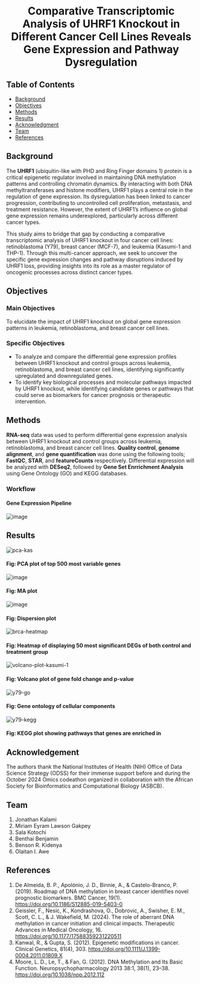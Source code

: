 <h1 align="center"> Comparative Transcriptomic Analysis of UHRF1 Knockout in Different Cancer Cell Lines Reveals Gene Expression and Pathway Dysregulation </h1>

## Table of Contents
- [Background](#Background)
- [Objectives](#Objectives)
- [Methods](#Methods)
- [Results](#Results)
- [Acknowledgment](#Acknowledgment)
- [Team](#Team)
- [References](#References)

## Background
The **UHRF1** (ubiquitin-like with PHD and Ring Finger domains 1) protein is a critical epigenetic regulator involved in maintaining DNA methylation patterns and controlling chromatin dynamics. By interacting with both DNA methyltransferases and histone modifiers, UHRF1 plays a central role in the regulation of gene expression. Its dysregulation has been linked to cancer progression, contributing to uncontrolled cell proliferation, metastasis, and treatment resistance. However, the extent of UHRF1’s influence on global gene expression remains underexplored, particularly across different cancer types.

This study aims to bridge that gap by conducting a comparative transcriptomic analysis of UHRF1 knockout in four cancer cell lines: retinoblastoma (Y79), breast cancer (MCF-7), and leukemia (Kasumi-1 and THP-1). Through this multi-cancer approach, we seek to uncover the specific gene expression changes and pathway disruptions induced by UHRF1 loss, providing insights into its role as a master regulator of oncogenic processes across distinct cancer types. 

## Objectives
### Main Objectives
To elucidate the impact of UHRF1 knockout on global gene expression patterns in leukemia, retinoblastoma, and breast cancer cell lines.

### Specific Objectives
- To analyze and compare the differential gene expression profiles between UHRF1 knockout and control groups across leukemia, retinoblastoma, and breast cancer cell lines, identifying significantly upregulated and downregulated genes.
- To identify key biological processes and molecular pathways impacted by UHRF1 knockout, while identifying candidate genes or pathways that could serve as biomarkers for cancer prognosis or therapeutic intervention.


## Methods
**RNA-seq** data was used to perform differential gene expression analysis between UHRF1 knockout and control groups across leukemia, retinoblastoma, and breast cancer cell lines. **Quality control**, **genome alignment**, and **gene quantification** was done using the following tools; **FastQC**, **STAR**, and **featureCounts** respecitively. Differential expression will be analyzed with **DESeq2**, followed by **Gene Set Enrrichment Analysis** using Gene Ontology (GO) and KEGG databases. 

### Workflow

#### Gene Expression Pipeline
![image](https://github.com/user-attachments/assets/a3a0f5db-8c22-42b3-9d9c-fd0d3182c41c)

## Results
![pca-kas](https://github.com/user-attachments/assets/d23c9c86-8018-44f6-aab2-81d2aea18cbb)
#### Fig: PCA plot of top 500 most variable genes

![image](https://github.com/user-attachments/assets/83b9876d-a564-4584-96d1-9f85fe26f2dc)
#### Fig: MA plot

![image](https://github.com/user-attachments/assets/87af7723-d018-4c86-8d3d-bd7d0e5a1279)
#### Fig: Dispersion plot

![brca-heatmap](https://github.com/user-attachments/assets/78cdd1cf-b7ef-453a-b753-2c003b115061)
#### Fig: Heatmap of displaying 50 most significant DEGs of both control and treatment group

![volcano-plot-kasumi-1](https://github.com/user-attachments/assets/c6bcbdf0-d5c3-4390-88e6-89def56985cb)
#### Fig: Volcano plot of gene fold change and p-value

![y79-go](https://github.com/user-attachments/assets/5895fe1b-74da-41ee-8a4e-eb9c63bef64c)
#### Fig: Gene ontology of cellular components 

![y79-kegg](https://github.com/user-attachments/assets/92beff5a-03a8-4bce-aa03-cd6ccf6da906)
#### Fig: KEGG plot showing pathways that genes are enriched in

## Acknowledgement
The authors thank the National Institutes of Health (NIH) Office of Data Science Strategy (ODSS) for their immense support before and during the October 2024 Omics codeathon organized in collaboration with the African Society for Bioinformatics and Computational Biology (ASBCB).

## Team
1. Jonathan Kalami
2. Miriam Eyram Lawson Gakpey
3. Sala Kotochi
4. Benthai Benjamin
5. Benson R. Kidenya
6. Olaitan I. Awe

## References
1. De Almeida, B. P., Apolónio, J. D., Binnie, A., & Castelo-Branco, P. (2019). Roadmap of DNA methylation in breast cancer identifies novel prognostic biomarkers. BMC Cancer, 19(1). https://doi.org/10.1186/S12885-019-5403-0
2. Geissler, F., Nesic, K., Kondrashova, O., Dobrovic, A., Swisher, E. M., Scott, C. L., & J. Wakefield, M. (2024). The role of aberrant DNA methylation in cancer initiation and clinical impacts. Therapeutic Advances in Medical Oncology, 16. https://doi.org/10.1177/17588359231220511
3. Kanwal, R., & Gupta, S. (2012). Epigenetic modifications in cancer. Clinical Genetics, 81(4), 303. https://doi.org/10.1111/J.1399-0004.2011.01809.X
4. Moore, L. D., Le, T., & Fan, G. (2012). DNA Methylation and Its Basic Function. Neuropsychopharmacology 2013 38:1, 38(1), 23–38. https://doi.org/10.1038/npp.2012.112



